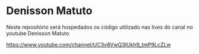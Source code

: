 # Denisson Matuto

Neste repositório será hospedados os código utilizado nas lives do canal no youtube Denisson Matuto

https://www.youtube.com/channel/UC3v8VwQ3IUkh9_tmP9LcZLw

